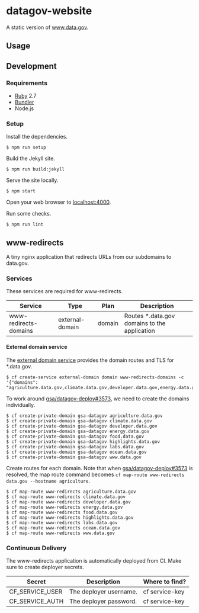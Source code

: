 # datagov-website

A static version of www.data.gov.

## Usage


## Development

### Requirements

- [Ruby](https://www.ruby-lang.org/en/) 2.7
- [Bundler](https://bundler.io/)
- Node.js


### Setup

Install the dependencies.

    $ npm run setup

Build the Jekyll site.

    $ npm run build:jekyll

Serve the site locally.

    $ npm start

Open your web browser to [localhost:4000](http://localhost:4000/).

Run some checks.

    $ npm run lint

## www-redirects

A tiny nginx application that redirects URLs from our subdomains to data.gov.


### Services

These services are required for www-redirects.

Service | Type | Plan | Description
------- | ---- | ---- | -----------
www-redirects-domains | external-domain | domain | Routes \*.data.gov domains to the application 


#### External domain service

The [external domain service](https://cloud.gov/docs/services/external-domain-service/) provides the domain routes and TLS for \*.data.gov. 

    $ cf create-service external-domain domain www-redirects-domains -c '{"domains": "agriculture.data.gov,climate.data.gov,developer.data.gov,energy.data.gov,food.data.gov,highlights.data.gov,labs.data.gov,ocean.data.gov,www.data.gov"}'
    
To work around [gsa/datagov-deploy#3573](https://github.com/GSA/datagov-deploy/issues/3573), we need to create the domains individually.

    $ cf create-private-domain gsa-datagov agriculture.data.gov
    $ cf create-private-domain gsa-datagov climate.data.gov
    $ cf create-private-domain gsa-datagov developer.data.gov
    $ cf create-private-domain gsa-datagov energy.data.gov
    $ cf create-private-domain gsa-datagov food.data.gov
    $ cf create-private-domain gsa-datagov highlights.data.gov
    $ cf create-private-domain gsa-datagov labs.data.gov
    $ cf create-private-domain gsa-datagov ocean.data.gov
    $ cf create-private-domain gsa-datagov www.data.gov

Create routes for each domain. Note that when [gsa/datagov-deploy#3573](https://github.com/GSA/datagov-deploy/issues/3573) is resolved, the map route command becomes `cf map-route www-redirects data.gov --hostname agriculture`.

    $ cf map-route www-redirects agriculture.data.gov
    $ cf map-route www-redirects climate.data.gov
    $ cf map-route www-redirects developer.data.gov
    $ cf map-route www-redirects energy.data.gov
    $ cf map-route www-redirects food.data.gov
    $ cf map-route www-redirects highlights.data.gov
    $ cf map-route www-redirects labs.data.gov
    $ cf map-route www-redirects ocean.data.gov
    $ cf map-route www-redirects www.data.gov


### Continuous Delivery

The www-redirects application is automatically deployed from CI. Make sure to
create deployer secrets.

Secret | Description | Where to find?
------ | ----------- | --------------
CF_SERVICE_USER | The deployer username. | cf service-key
CF_SERVICE_AUTH | The deployer password. | cf service-key


